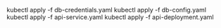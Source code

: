 kubectl apply -f db-credentials.yaml
kubectl apply -f db-config.yaml
kubectl apply -f api-service.yaml
kubectl apply -f api-deployment.yaml
